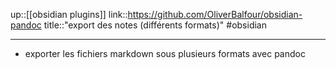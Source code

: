 up::[[obsidian plugins]]
link::https://github.com/OliverBalfour/obsidian-pandoc
title::"export des notes (différents formats)"
#obsidian 

----
 - exporter les fichiers markdown sous plusieurs formats avec pandoc
